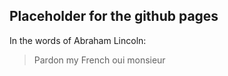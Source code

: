 ## Placeholder for the github pages ##


In the words of Abraham Lincoln:

> Pardon my French
oui monsieur
